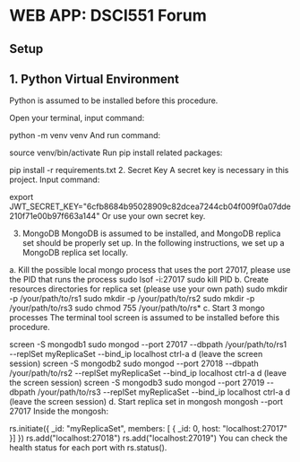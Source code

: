 # WEB APP: DSCI551 Forum

## Setup

## 1. Python Virtual Environment
Python is assumed to be installed before this procedure.

Open your terminal, input command:

python -m venv venv
And run command:

source venv/bin/activate
Run pip install related packages:

pip install -r requirements.txt
2. Secret Key
A secret key is necessary in this project. Input command:

export JWT_SECRET_KEY="6cfb8684b95028909c82dcea7244cb04f009f0a07dde210f71e00b97f663a144"
Or use your own secret key.

3. MongoDB
MongoDB is assumed to be installed, and MongoDB replica set should be properly set up. In the following instructions, we set up a MongoDB replica set locally.

a. Kill the possible local mongo process that uses the port 27017, please use the PID that runs the process
sudo lsof -i:27017
sudo kill PID
b. Create resources directories for replica set (please use your own path)
sudo mkdir -p /your/path/to/rs1
sudo mkdir -p /your/path/to/rs2
sudo mkdir -p /your/path/to/rs3
sudo chmod 755 /your/path/to/rs*
c. Start 3 mongo processes
The terminal tool screen is assumed to be installed before this procedure.

screen -S mongodb1
sudo mongod --port 27017 --dbpath /your/path/to/rs1 --replSet myReplicaSet --bind_ip localhost
ctrl-a d (leave the screen session)
screen -S mongodb2
sudo mongod --port 27018 --dbpath /your/path/to/rs2 --replSet myReplicaSet --bind_ip localhost
ctrl-a d (leave the screen session)
screen -S mongodb3
sudo mongod --port 27019 --dbpath /your/path/to/rs3 --replSet myReplicaSet --bind_ip localhost
ctrl-a d (leave the screen session)
d. Start replica set in mongosh
mongosh --port 27017
Inside the mongosh:

rs.initiate({ _id: "myReplicaSet", members: [ { _id: 0, host: "localhost:27017" }] })
rs.add("localhost:27018")
rs.add("localhost:27019")
You can check the health status for each port with rs.status().
